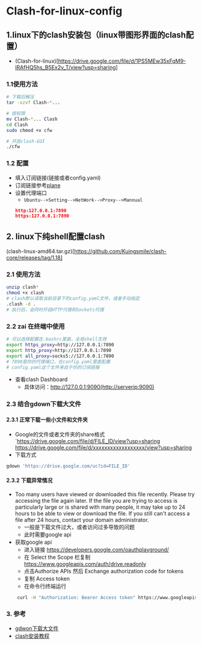 # Clash-for-linux-config
## 1.linux下的clash安装包（linux带图形界面的clash配置）
+ (Clash-for-linux)[https://drive.google.com/file/d/1PS5MEw35xFqM9-lRAfHQ5hs_B5Ex2v_T/view?usp=sharing]
### 1.1使用方法
```bash
# 下载后解压
tar -xzvf Clash-*...

# 授权限
mv Clash-*... Clash
cd Clash
sudo chmod +x cfw

# 开启clash-GUI
./cfw
```
### 1.2 配置
+ 填入订阅链接(链接或者config.yaml)
+ 订阅链接参考[plane](翻墙机场.com)
+ 设置代理端口
  + `Ubuntu-->Setting-->NetWork-->Proxy-->Mannual`
  ```json
  http:127.0.0.1:7890
  https:127.0.0.1:7890
  ``` 
## 2. linux下纯shell配置clash
 (clash-linux-amd64.tar.gz)[https://github.com/Kuingsmile/clash-core/releases/tag/1.18]
 ### 2.1 使用方法
```bash
unzip clash*
chmod +x clash
# clash默认读取当前目录下的config.yaml文件，或者手动指定
.clash -d .
# 执行后，会同时开启HTTP代理和Sockets代理
```

### 2.2 zai 在终端中使用
```bash
# 可以选择配置在.bashrc里面，全局shell生效
export https_proxy=http://127.0.0.1:7890 
export http_proxy=http://127.0.0.1:7890
export all_proxy=socks5://127.0.0.1:7890
# 7890是你的代理端口，在config.yaml里面配置
# config.yaml这个文件来自于你的订阅链接
```
+ 查看clash Dashboard
  + 具体访问：http://127.0.0.1:9090(http://serverip:9090)
   
### 2.3 结合gdown下载大文件
#### 2.3.1 正常下载一些小文件和文件夹
- Google的文件或者文件夹的share格式
  `https://drive.google.com/file/d/FILE_ID/view?usp=sharing
https://drive.google.com/file/d/xxxxxxxxxxxxxxxxxx/view?usp=sharing
- 下载方式
```bash
gdown 'https://drive.google.com/uc?id=FILE_ID'
```
#### 2.3.2 下载异常情况
- Too many users have viewed or downloaded this file recently. Please
try accessing the file again later. If the file you are trying to
access is particularly large or is shared with many people, it may
take up to 24 hours to be able to view or download the file. If you
still can't access a file after 24 hours, contact your domain
administrator.  
  - 一般是下载文件过大，或者访问过多导致的问题
  - 此时需要google api
- 获取google api
  - 进入链接 https://developers.google.com/oauthplayground/
  - 在 Select the Scope 栏复制 https://www.googleapis.com/auth/drive.readonly
  - 点击Authorize APIs 然后 Exchange authorization code for tokens
  - 复制 Access token
  - 在命令行终端运行
```bash
	curl -H "Authorization: Bearer Access token" https://www.googleapis.com/drive/v3/files/FILE_ID?alt=media -o FILE_NAME
```


### 3. 参考
- [gdwon下载大文件](https://blog.csdn.net/weixin_45607635/article/details/122042220)
- [clash安装教程](https://clever99.com/linux-using-clash)
